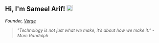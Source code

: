<h2> Hi, I'm Sameel Arif! <img src="https://em-content.zobj.net/source/noto-emoji-animations/344/waving-hand_1f44b.gif" width="20"></h2>

<p><em>Founder, <a href="https://verge.software">Verge</a><p>

> "Technology is not just what we make, it’s about how we make it.” - Marc Randolph
